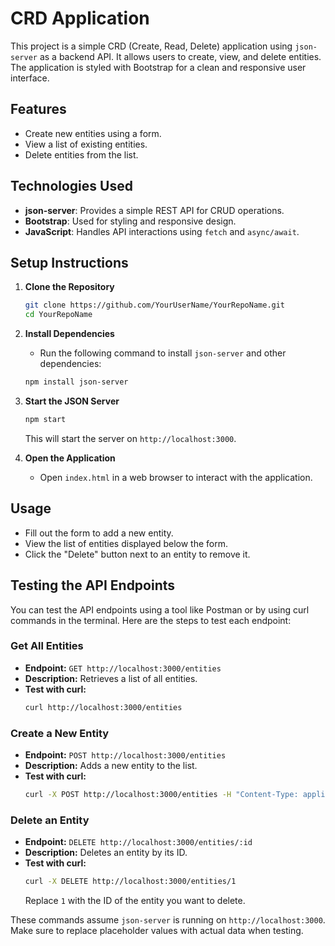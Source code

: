 # CRD Application

This project is a simple CRD (Create, Read, Delete) application using `json-server` as a backend API. It allows users to create, view, and delete entities. The application is styled with Bootstrap for a clean and responsive user interface.

## Features
- Create new entities using a form.
- View a list of existing entities.
- Delete entities from the list.

## Technologies Used
- **json-server**: Provides a simple REST API for CRUD operations.
- **Bootstrap**: Used for styling and responsive design.
- **JavaScript**: Handles API interactions using `fetch` and `async/await`.

## Setup Instructions

1. **Clone the Repository**
   ```bash
   git clone https://github.com/YourUserName/YourRepoName.git
   cd YourRepoName
   ```

2. **Install Dependencies**
   - Run the following command to install `json-server` and other dependencies:
   ```bash
   npm install json-server
   ```

3. **Start the JSON Server**
   ```bash
   npm start
   ```
   This will start the server on `http://localhost:3000`.

4. **Open the Application**
   - Open `index.html` in a web browser to interact with the application.

## Usage
- Fill out the form to add a new entity.
- View the list of entities displayed below the form.
- Click the "Delete" button next to an entity to remove it.

## Testing the API Endpoints

You can test the API endpoints using a tool like Postman or by using curl commands in the terminal. Here are the steps to test each endpoint:

### Get All Entities
- **Endpoint:** `GET http://localhost:3000/entities`
- **Description:** Retrieves a list of all entities.
- **Test with curl:**
  ```bash
  curl http://localhost:3000/entities
  ```

### Create a New Entity
- **Endpoint:** `POST http://localhost:3000/entities`
- **Description:** Adds a new entity to the list.
- **Test with curl:**
  ```bash
  curl -X POST http://localhost:3000/entities -H "Content-Type: application/json" -d '{"name": "New Entity"}'
  ```

### Delete an Entity
- **Endpoint:** `DELETE http://localhost:3000/entities/:id`
- **Description:** Deletes an entity by its ID.
- **Test with curl:**
  ```bash
  curl -X DELETE http://localhost:3000/entities/1
  ```
  Replace `1` with the ID of the entity you want to delete.

These commands assume `json-server` is running on `http://localhost:3000`. Make sure to replace placeholder values with actual data when testing.
